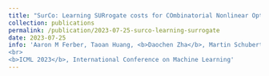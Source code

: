 ```yaml
---
title: "SurCo: Learning SURrogate costs for COmbinatorial Nonlinear Optimization Problems"
collection: publications
permalink: /publication/2023-07-25-surco-learning-surrogate
date: 2023-07-25
info: 'Aaron M Ferber, Taoan Huang, <b>Daochen Zha</b>, Martin Schubert, Benoit Steiner, Bistra Dilkina, Yuandong Tian
<br>
<b>ICML 2023</b>, International Conference on Machine Learning'
---
```

